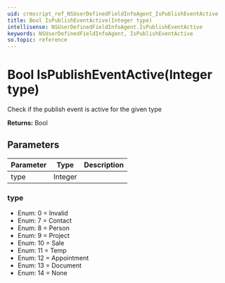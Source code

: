 ```yaml
---
uid: crmscript_ref_NSUserDefinedFieldInfoAgent_IsPublishEventActive
title: Bool IsPublishEventActive(Integer type)
intellisense: NSUserDefinedFieldInfoAgent.IsPublishEventActive
keywords: NSUserDefinedFieldInfoAgent, IsPublishEventActive
so.topic: reference
---
```


# Bool IsPublishEventActive(Integer type)

Check if the publish event is active for the given type

**Returns:** Bool

## Parameters

| Parameter | Type | Description |
|---|---|---|
| type | Integer | |

### type

* Enum: 0 = Invalid
* Enum: 7 = Contact
* Enum: 8 = Person
* Enum: 9 = Project
* Enum: 10 = Sale
* Enum: 11 = Temp
* Enum: 12 = Appointment
* Enum: 13 = Document
* Enum: 14 = None
